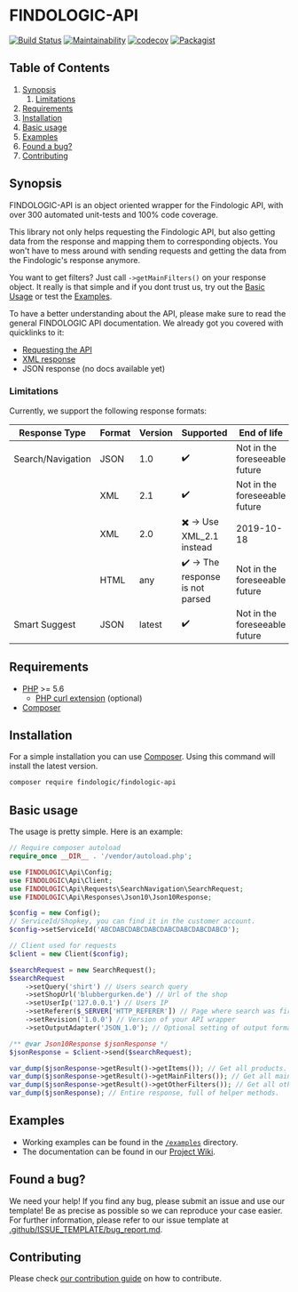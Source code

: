 # FINDOLOGIC-API

[![Build Status](https://travis-ci.org/findologic/findologic-api.svg?branch=master)](https://travis-ci.org/findologic/findologic-api)
[![Maintainability](https://api.codeclimate.com/v1/badges/b7efba0a8475fc2095cc/maintainability)](https://codeclimate.com/github/findologic/findologic-api/maintainability)
[![codecov](https://codecov.io/gh/findologic/findologic-api/branch/master/graph/badge.svg)](https://codecov.io/gh/findologic/findologic-api)
[![Packagist](https://img.shields.io/packagist/v/findologic/findologic-api.svg)](https://packagist.org/packages/findologic/findologic-api)

## Table of Contents

1. [Synopsis](#synopsis)
    1. [Limitations](#limitations)
1. [Requirements](#requirements)
1. [Installation](#installation)
1. [Basic usage](#basic-usage)
1. [Examples](#examples)
1. [Found a bug?](#found-a-bug)
1. [Contributing](#contributing)

## Synopsis

FINDOLOGIC-API is an object oriented wrapper for the Findologic API, with over 300 automated unit-tests and 100% code coverage.

This library not only helps requesting the Findologic API, but also getting data from the response and mapping them to corresponding objects.
You won't have to mess around with sending requests and getting the data from the Findologic's response anymore.  

You want to get filters? Just call `->getMainFilters()` on your response object. It really is that simple and if you dont trust us,
try out the [Basic Usage](#basic-usage) or test the [Examples](#examples).

To have a better understanding about the API, please make sure to read the general FINDOLOGIC API documentation. We already got you covered with quicklinks to it:

 * [Requesting the API](https://docs.findologic.com/doku.php?id=integration_documentation:request)
 * [XML response](https://docs.findologic.com/doku.php?id=integration_documentation:response_xml)
 * JSON response (no docs available yet)

### Limitations

Currently, we support the following response formats:

| Response Type     | Format | Version | Supported                                        | End of life                   |
|-------------------|--------|---------|--------------------------------------------------|-------------------------------|
| Search/Navigation | JSON   | 1.0     | :heavy_check_mark:                               | Not in the foreseeable future |
|                   | XML    | 2.1     | :heavy_check_mark:                               | Not in the foreseeable future |
|                   | XML    | 2.0     | :heavy_multiplication_x: → Use XML_2.1 instead   | 2019-10-18                    |
|                   | HTML   | any     | :heavy_check_mark: →  The response is not parsed | Not in the foreseeable future |
| Smart Suggest     | JSON   | latest  | :heavy_check_mark:                               | Not in the foreseeable future |

## Requirements

 * [PHP](https://php.net/) >= 5.6
    * [PHP curl extension](https://www.php.net/manual/en/curl.installation.php) (optional)
 * [Composer](https://getcomposer.org/)

## Installation

For a simple installation you can use [Composer](https://getcomposer.org/).
Using this command will install the latest version.

```bash
composer require findologic/findologic-api
```

## Basic usage

The usage is pretty simple. Here is an example:

```php
// Require composer autoload
require_once __DIR__ . '/vendor/autoload.php';

use FINDOLOGIC\Api\Config;
use FINDOLOGIC\Api\Client;
use FINDOLOGIC\Api\Requests\SearchNavigation\SearchRequest;
use FINDOLOGIC\Api\Responses\Json10\Json10Response;

$config = new Config();
// ServiceId/Shopkey, you can find it in the customer account.
$config->setServiceId('ABCDABCDABCDABCDABCDABCDABCDABCD');

// Client used for requests
$client = new Client($config);

$searchRequest = new SearchRequest();
$searchRequest
    ->setQuery('shirt') // Users search query
    ->setShopUrl('blubbergurken.de') // Url of the shop
    ->setUserIp('127.0.0.1') // Users IP
    ->setReferer($_SERVER['HTTP_REFERER']) // Page where search was fired
    ->setRevision('1.0.0') // Version of your API wrapper
    ->setOutputAdapter('JSON_1.0'); // Optional setting of output format.

/** @var Json10Response $jsonResponse */
$jsonResponse = $client->send($searchRequest);

var_dump($jsonResponse->getResult()->getItems()); // Get all products.
var_dump($jsonResponse->getResult()->getMainFilters()); // Get all main filters easily.
var_dump($jsonResponse->getResult()->getOtherFilters()); // Get all other filters easily.
var_dump($jsonResponse); // Entire response, full of helper methods.
```

## Examples

* Working examples can be found in the
[`/examples`](https://github.com/findologic/findologic-api/tree/master/examples) directory.
* The documentation can be found in our
[Project Wiki](https://github.com/findologic/findologic-api/wiki).

## Found a bug?

We need your help! If you find any bug, please submit an issue and use our template! Be as precise as possible
so we can reproduce your case easier. For further information, please refer to our issue template at
[.github/ISSUE_TEMPLATE/bug_report.md](.github/ISSUE_TEMPLATE/bug_report.md).

## Contributing

Please check [our contribution guide](contributing.md) on how to contribute.
